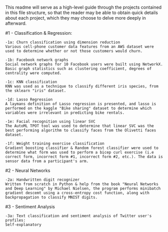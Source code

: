 This readme will serve as a high-level guide through the projects contained in this file structure, so that the reader may be able to obtain quick details about each project, which they may choose to delve more deeply in afterward.

#1 - Classification & Regression:

    -1a: Churn classification using dimension reduction
    Various cell-phone customer data features from an AWS dataset were used to determine whether or not those customers would churn.
  
    -1b: Facebook network graphs
    Social network graphs for 10 Facebook users were built using NetworkX. Basic graph statistics such as clustering coefficient, degrees of centrality were computed.

    -1c: KNN classification
    KNN was used as a technique to classify different iris species, from the sklearn "iris" dataset.

    -1d: Lasso Regression
    A laymans definition of Lasso regression is presented, and lasso is performed on the kaggle "Bike sharing" dataset to determine which variables were irrelevant in predicting bike rentals.

    -1e: Facial recognition using linear SVC
    The AutoML TPOT tool was used to determine that linear SVC was the best performing algorithm to classify faces from the Olivetti faces dataset.

    -1f: Weight training exercise classification
    Gradient boosting classifier & Random forest classifier were used to determine what form was used to perform a bicep curl exercise (i.e correct form, incorrect form #1, incorrect form #2, etc.). The data is sensor data from a participant's arm.

  
#2 - Neural Networks

    -2a: Handwritten digit recognizer
    Written from scratch in Python & help from the book "Neural Networks and Deep Learning" by Michael Nielsen, the program performs minibatch gradient descemt using a cross-entropy cost function, along with backpropagation to classify MNIST digits.

#3 - Sentiment Analysis

    -3a: Text classification and sentiment analysis of Twitter user's profiles:
    Self-explanatory
